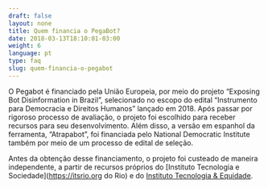 ```yaml
---
draft: false
layout: none
title: Quem financia o PegaBot?
date: 2018-03-13T18:10:01-03:00
weight: 6
language: pt
type: faq
slug: quem-financia-o-pegabot
---
```

O Pegabot é financiado pela União Europeia, por meio do projeto “Exposing Bot Disinformation in Brazil”, selecionado no escopo do edital “Instrumento para Democracia e Direitos Humanos” lançado em 2018. Após passar por rigoroso processo de avaliação, o projeto foi escolhido para receber recursos para seu desenvolvimento. Além disso, a versão em espanhol da ferramenta, “Atrapabot”, foi financiada pelo National Democratic Institute também por meio de um processo de edital de seleção.

Antes da obtenção desse financiamento, o projeto foi custeado de maneira independente, a partir de recursos próprios do [Instituto Tecnologia e Sociedade](https://itsrio.org do Rio) e do [Instituto Tecnologia & Equidade](https://tecnologiaequidade.org.br/).
